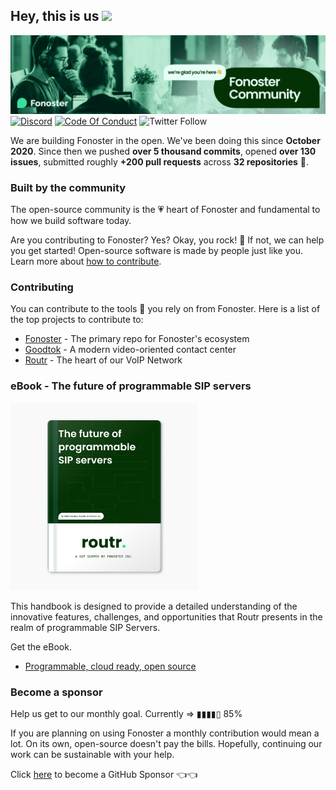 ## Hey, this is us <img src="https://media.giphy.com/media/hvRJCLFzcasrR4ia7z/giphy.gif" height="32px">

<a href="https://discord.gg/mpWSRUhG7e"><img alt="Fonoster community banner" src="https://raw.githubusercontent.com/fonoster/.github/main/profile/community.png"></img></a>
[![Discord](https://img.shields.io/discord/1016419835455996076?color=5865F2&label=Discord&logo=discord&logoColor=white)](https://discord.gg/4QWgSz4hTC) <a href="https://github.com/fonoster/fonoster/blob/main/CODE_OF_CONDUCT.md"><img src="https://img.shields.io/badge/Code%20of%20Conduct-v1.0-ff69b4.svg?color=%2347b96d" alt="Code Of Conduct"></a> ![Twitter Follow](https://img.shields.io/twitter/follow/fonoster?style=social)

We are building Fonoster in the open. We've been doing this since **October 2020**. Since then we pushed **over 5 thousand commits**, opened **over 130 issues**, submitted roughly **+200 pull requests** across **32 repositories** 🤯.

### Built by the community

The open-source community is the 💗 heart of Fonoster and fundamental to how we build software today.

Are you contributing to Fonoster? Yes? Okay, you rock! 🎸 If not, we can help you get started! Open-source software is made by people just like you. Learn more about [how to contribute](https://opensource.guide/).

### Contributing

You can contribute to the tools 🔧 you rely on from Fonoster. Here is a list of the top projects to contribute to:

- [Fonoster](https://github.com/fonoster/fonoster) - The primary repo for Fonoster's ecosystem
- [Goodtok](https://github.com/fonoster/goodtok) - A modern video-oriented contact center
- [Routr](https://github.com/fonoster/routr) - The heart of our VoIP Network


### eBook - The future of programmable SIP servers

<a href="https://fonoster.gumroad.com/l/the-future-of-programmable-sip-servers">
<img src="https://raw.githubusercontent.com/psanders/psanders/master/book.png" width="300px"></a>

This handbook is designed to provide a detailed understanding of the innovative features, challenges, and opportunities that Routr presents in the realm of programmable SIP Servers.

Get the eBook.

* [Programmable, cloud ready, open source](https://fonoster.gumroad.com/l/the-future-of-programmable-sip-servers)

### Become a sponsor

Help us get to our monthly goal. Currently => ▮▮▮▮▯ 85%

If you are planning on using Fonoster a monthly contribution would mean a lot. On its own, open-source doesn't pay the bills. Hopefully, continuing our work can be sustainable with your help.

Click [here](https://github.com/sponsors/fonoster) to become a GitHub Sponsor  👈👈
